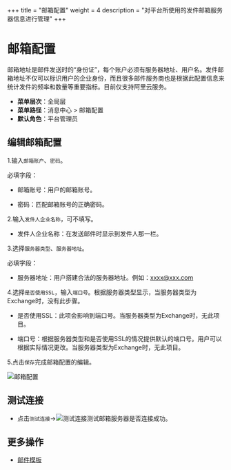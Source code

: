 +++
title = "邮箱配置"
weight = 4
description = "对平台所使用的发件邮箱服务器信息进行管理"
+++

# 邮箱配置

邮箱地址是邮件发送时的“身份证”，每个账户必须有服务器地址、用户名。发件邮箱地址不仅可以标识用户的企业身份，而且很多邮件服务商也是根据此配置信息来统计发件的频率和数量等重要指标。目前仅支持阿里云服务。

- **菜单层次**：全局层
- **菜单路径**：消息中心 > 邮箱配置
- **默认角色**：平台管理员

## 编辑邮箱配置

1.输入`邮箱账户`、`密码`。

必填字段：

- 邮箱账号：用户的邮箱账号。

- 密码：匹配邮箱账号的正确密码。

2.输入`发件人企业名称`，可不填写。

- 发件人企业名称：在发送邮件时显示到发件人那一栏。

3.选择`服务器类型`、`服务器地址`。

必填字段：

- 服务器地址：用户搭建合法的服务器地址。例如：xxxx@xxx.com

4.选择`是否使用SSL`，输入`端口号`。根据服务器类型显示，当服务器类型为Exchange时，没有此步骤。

- 是否使用SSL：此项会影响到端口号。当服务器类型为Exchange时，无此项目。

- 端口号：根据服务器类型和是否使用SSL的情况提供默认的端口号。用户可以根据实际情况更改。当服务器类型为Exchange时，无此项目。

5.点击`保存`完成邮箱配置的编辑。

![邮箱配置](/docs/user-guide/system-configuration/message/image/email-config.png)

## 测试连接

- 点击`测试连接`→![测试连接](/docs/user-guide/system-configuration/message/image/test.png)测试邮箱服务器是否连接成功。

## 更多操作
- [邮件模板](../email-template)